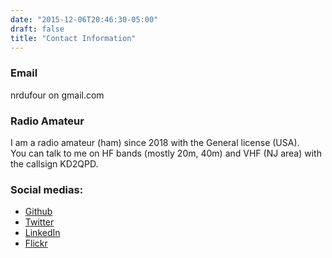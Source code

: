 ```yaml
---
date: "2015-12-06T20:46:30-05:00"
draft: false
title: "Contact Information"
---
```


### Email

nrdufour on gmail.com

### Radio Amateur

I am a radio amateur (ham) since 2018 with the General license (USA).\
You can talk to me on HF bands (mostly 20m, 40m) and VHF (NJ area) with the callsign KD2QPD.

### Social medias:

+ [Github](https://github.com/nrdufour)
+ [Twitter](https://twitter.com/nrdufour)
+ [LinkedIn](https://www.linkedin.com/in/nrdufour)
+ [Flickr](https://www.flickr.com/photos/nrdufour/)
